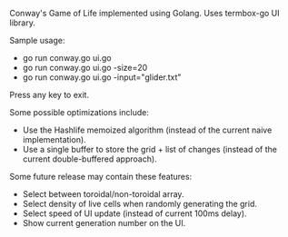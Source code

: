 Conway's Game of Life implemented using Golang.
Uses termbox-go UI library.

Sample usage:
* go run conway.go ui.go
* go run conway.go ui.go -size=20
* go run conway.go ui.go -input="glider.txt"

Press any key to exit.

Some possible optimizations include:
* Use the Hashlife memoized algorithm (instead of the current naive implementation).
* Use a single buffer to store the grid + list of changes (instead of the current double-buffered approach).

Some future release may contain these features:
* Select between toroidal/non-toroidal array.
* Select density of live cells when randomly generating the grid.
* Select speed of UI update (instead of current 100ms delay).
* Show current generation number on the UI.

